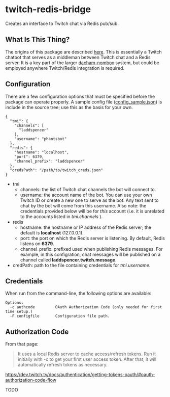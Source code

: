# twitch-redis-bridge
Creates an interface to Twitch chat via Redis pub/sub.

## What Is This Thing?
The origins of this package are described [here](https://github.com/laddspencer/twitch-auth/blob/master/README.md#example-code).
This is essentially a Twitch chatbot that serves as a middleman between Twitch chat and a Redis server. It is a key part of the
larger [dacham-nombox](https://github.com/laddspencer/dacham-nombox-server "DacHam-NomBox") system, but could be employed anywhere
Twitch/Redis integration is required.

## Configuration
There are a few configuration options that must be specified before the package can operate properly.
A sample config file ([config_sample.json](https://github.com/laddspencer/twitch-redis-bridge/blob/master/config_sample.json)) is include in the source tree; use this as the basis for your own.
```
{
  "tmi": {
    "channels": [
      "laddspencer"
    ],
    "username": "phantsbot"
  },
  "redis": {
    "hostname": "localhost",
    "port": 6379,
    "channel_prefix": "laddspencer"
  },
  "credsPath": "/path/to/twitch_creds.json"
}
```
- tmi
  - channels: the list of Twitch chat channels the bot will connect to.
  - username: the account name of the bot. You can use your own Twitch ID or create a new one to serve as the bot. Any text sent to chat by the bot will come from this username. Also note: the credentials provided below will be for *this* account (i.e. it is unrelated to the accounts listed in *tmi.channels* ).
- redis
  - hostname: the hostname or IP address of the Redis server; the default is **localhost** (127.0.0.1).
  - port: the port on which the Redis server is listening. By default, Redis listens on **6379**.
  - channel_prefix: prefixed used when publishing Redis messages. For example, in this configration, chat messages will be published on a channel called **laddspencer.twitch.message**.
- credPath: path to the file containing credentials for *tmi.username*.

## Credentials

When run from the command-line, the following options are available:
```
Options:
  -c authcode         OAuth Authorization Code (only needed for first time setup.)
  -F configfile       Configuration file path.
```



## Authorization Code
From that page:

> It uses a local Redis server to cache access/refresh tokens.
> Run it initially with -c <auth code> to get your first user access token.
> After that, it will automatically refresh tokens as necessary.

https://dev.twitch.tv/docs/authentication/getting-tokens-oauth/#oauth-authorization-code-flow

TODO
